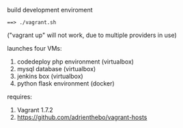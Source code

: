 build development enviroment

```
==> ./vagrant.sh
```

("vagrant up" will not work, due to multiple providers in use)



launches four VMs:

1) codedeploy php environment (virtualbox)
2) mysql database (virtualbox)
3) jenkins box (virtualbox)
4) python flask environment (docker)


requires:


1) Vagrant 1.7.2
2) https://github.com/adrienthebo/vagrant-hosts


